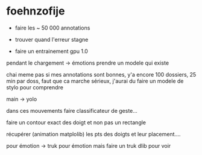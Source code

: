 # foehnzofije



- faire les ~ 50 000 annotations

- trouver quand l'erreur stagne

- faire un entrainement gpu 1.0

pendant le chargement -> émotions prendre un modele qui existe

chai meme pas si mes annotations sont bonnes, y'a encore 100 dossiers, 25 min par doss, faut que ca marche sérieux, j'aurai du faire un modele de stylo pour comprendre

main -> yolo

dans ces mouvements faire classificateur de geste... 

faire un contour exact des doigt et non pas un rectangle

récupérer (animation matplolib) les pts des doigts et leur placement....

pour émotion -> truk pour émotion mais faire un truk dlib pour voir
